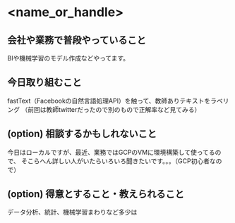 # <name_or_handle>

## 会社や業務で普段やっていること

BIや機械学習のモデル作成などやってます。

## 今日取り組むこと

fastText（Facebookの自然言語処理API）を触って、教師ありテキストをラベリング
（前回は教師twitterだったので別のもので正解率など見てみる）

## (option) 相談するかもしれないこと

今日はローカルですが、最近、業務ではGCPのVMに環境構築して使ってるので、
そこらへん詳しい人がいたらいろいろ聞きたいです。。。（GCP初心者なので）

## (option) 得意とすること・教えられること

データ分析、統計、機械学習まわりなど多少は
